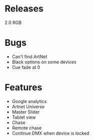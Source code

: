 # Releases #

2.0 RGB

# Bugs #

* Can't find ArtNet
* Black options on some devices
* Cue fade at 0

# Features #

* Google analytics 
* Artnet Universe
* Master Slider
* Tablet view
* Chase
* Remote chase
* Continue DMX when device is locked